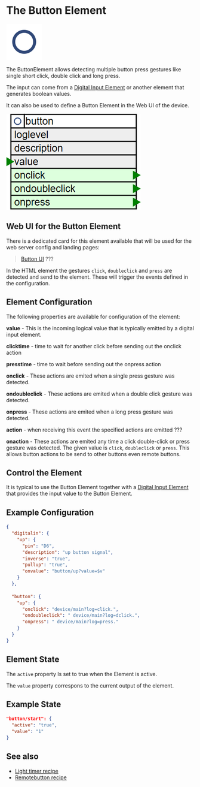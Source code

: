 # The Button Element

<div class="excerpt">
  <img src="/i/button.svg">
  <p>The ButtonElement allows detecting multiple button press gestures like
 single short click, double click and long press.</p>
</div>


The input can come from a [Digital Input Element](/elements/digitalin) or another element that generates boolean values.

It can also be used to define a Button Element in the Web UI of the device.

![Button Properties and Actions](elements/buttonapi.png)

## Web UI for the Button Element

There is a dedicated card for this element available that will be used for the web server config and landing pages:

> [Button UI](elements/buttonui.png) ???

In the HTML element the gestures `click`, `doubleclick` and `press` are detected and send to the element.
These will trigger the events defined in the configuration.


## Element Configuration

The following properties are available for configuration of the element:

**value** - This is the incoming logical value that is typically emitted by a digital input element.  

**clicktime** - time to wait for another click before sending out the onclick action

**presstime** - time to wait before sending out the onpress action                  

**onclick** - These actions are emited when a single press gesture was detected.                                

**ondoubleclick** - These actions are emited when a double click gesture was detected.     

**onpress** - These actions are emited when a long press gesture was detected.                      

**action** - when receiving this event the specified actions are emitted ??? 

**onaction** - These actions are emited any time a click double-click or press gesture was detected. The given value is `click`, `doubleclick` or `press`. This allows button actions to be send to other buttons even remote buttons.

## Control the Element

It is typical to use the Button Element together with a [Digital Input Element](/elements/digitalin)
that provides the input value to the Button Element.

## Example Configuration

```JSON
{
  "digitalin": {
    "up": {
      "pin": "D6",
      "description": "up button signal",
      "inverse": "true",
      "pullup": "true",
      "onvalue": "button/up?value=$v"
    }
  },

  "button": {
    "up": {
      "onclick": "device/main?log=click.",
      "ondoubleclick": " device/main?log=dclick.",
      "onpress": " device/main?log=press."
    }
  }
}
```


## Element State

The `active` property Is set to true when the Element is active.

The `value` property correspons to the current output of the element.

## Example State

```JSON
"button/start": {
  "active": "true",
  "value": "1"
}
```

## See also

* [Light timer recipe](???)
* [Remotebutton recipe](???)